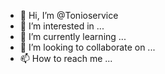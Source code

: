 - 👋 Hi, I’m @Tonioservice
- 👀 I’m interested in ...
- 🌱 I’m currently learning ...
- 💞️ I’m looking to collaborate on ...
- 📫 How to reach me ...

<!---
Tonioservice/Tonioservice is a ✨ special ✨ repository because its `README.md` (this file) appears on your GitHub profile.
You can click the Preview link to take a look at your changes.
--->
